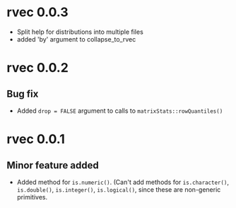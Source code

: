 
# rvec 0.0.3

- Split help for distributions into multiple files
- added 'by' argument to collapse_to_rvec


# rvec 0.0.2

## Bug fix

- Added `drop = FALSE` argument to calls to `matrixStats::rowQuantiles()`

# rvec 0.0.1

## Minor feature added

- Added method for `is.numeric()`. (Can't add methods for 
`is.character()`, `is.double()`, `is.integer()`, `is.logical()`, 
since these are non-generic primitives.


